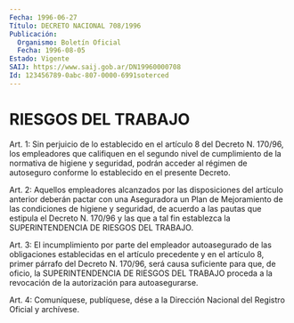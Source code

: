```yaml
---
Fecha: 1996-06-27
Título: DECRETO NACIONAL 708/1996
Publicación:
  Organismo: Boletín Oficial
  Fecha: 1996-08-05
Estado: Vigente
SAIJ: https://www.saij.gob.ar/DN19960000708
Id: 123456789-0abc-807-0000-6991soterced
---
```

# RIESGOS DEL TRABAJO

<a id="1"></a>
Art. 1: Sin perjuicio de lo establecido en el artículo  8  del Decreto  N. 170/96,  los  empleadores  que califiquen en el segundo nivel  de  cumplimiento  de la normativa de  higiene  y  seguridad, podrán acceder al régimen  de autoseguro conforme lo establecido en el presente Decreto.

<a id="2"></a>
Art. 2: Aquellos empleadores  alcanzados por las disposiciones del artículo anterior deberán pactar  con  una  Aseguradora  un Plan de Mejoramiento de las condiciones de higiene y seguridad, de  acuerdo a las pautas que estipula el Decreto N. 170/96 y las que a tal  fin establezca  la  SUPERINTENDENCIA  DE    RIESGOS    DEL  TRABAJO.

<a id="3"></a>
Art. 3: El incumplimiento por parte del empleador autoasegurado de las  obligaciones  establecidas  en  el artículo precedente y en el artículo  8,  primer  párrafo  del Decreto N. 170/96,  será  causa suficiente para que, de oficio,  la SUPERINTENDENCIA DE RIESGOS DEL TRABAJO proceda a la revocación de la autorización para autoasegurarse.

<a id="4"></a>
Art. 4: Comuníquese, publíquese, dése a la Dirección  Nacional del Registro Oficial y archívese.